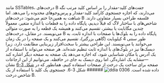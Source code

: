 مانند SSTables، درخت‌های B جفت‌های کلید-مقدار را بر اساس کلید مرتب نگه می‌دارند، که اجازه جستجوی کارآمد کلید-مقدار
و پرس‌وجوهای محدوده را می‌دهد. اما شباهت به همین‌جا ختم می‌شود: درخت‌های B فلسفه طراحی بسیار متفاوتی دارند. شاخص‌های با ساختار لاگ که قبلاً دیدیم، پایگاه داده را به قطعات با اندازه متغیر،
معمولاً چندین مگابایت یا بیشتر، تقسیم می‌کنند و همیشه یک قطعه را به صورت متوالی می‌نویسند. در مقابل،
درخت‌های B پایگاه داده را به بلوک‌ها یا صفحات با اندازه ثابت، به طور سنتی 4 کیلوبایت
(گاهی بزرگتر)، تقسیم می‌کنند و یک صفحه را در یک زمان می‌خوانند یا می‌نویسند. این طراحی بیشتر با
سخت‌افزار زیربنایی مطابقت دارد، زیرا دیسک‌ها نیز در بلوک‌های با اندازه ثابت تنظیم شده‌اند. هر صفحه می‌تواند با استفاده از یک آدرس یا مکان شناسایی شود، که اجازه می‌دهد یک صفحه به
صفحه دیگر اشاره کند—مشابه یک اشاره‌گر، اما روی دیسک به جای در حافظه. می‌توانیم از این ارجاعات صفحه برای
ساخت یک درخت از صفحات استفاده کنیم، همانطور که در [شکل 3-6](#fig_storage_b_tree) نشان داده شده است. ![ddia 0306](assets/ddia_0306.png) ###### شکل 3-6. جستجوی یک کلید با استفاده از یک شاخص درخت B.